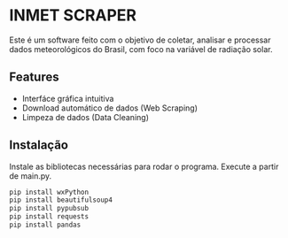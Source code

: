 # INMET SCRAPER

Este é um software feito com o objetivo de coletar, analisar e processar dados meteorológicos do Brasil, com foco na variável de radiação solar.

## Features
- Interfáce gráfica intuitiva
- Download automático de dados (Web Scraping)
- Limpeza de dados (Data Cleaning)

## Instalação

Instale as bibliotecas necessárias para rodar o programa. Execute a partir de main.py.

```sh
pip install wxPython
pip install beautifulsoup4
pip install pypubsub
pip install requests
pip install pandas
```

